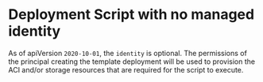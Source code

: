 # Deployment Script with no managed identity

As of apiVersion `2020-10-01`, the `identity` is optional. The permissions of the principal creating the template deployment will be used to provision the ACI and/or storage resources that are required for the script to execute.